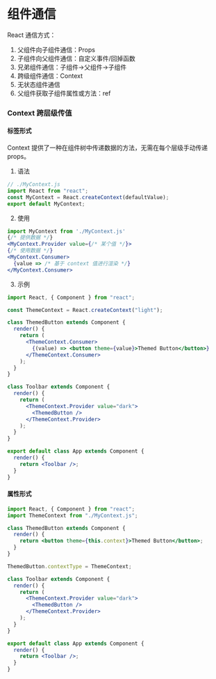 # 组件通信

React 通信方式：

1. 父组件向子组件通信：<sucb>Props</sucb>
2. 子组件向父组件通信：<sucb>自定义事件/回掉函数</sucb>
3. 兄弟组件通信：<sucb>子组件->父组件->子组件</sucb>
4. 跨级组件通信：<sucb>Context</sucb>
5. 无状态组件通信
6. 父组件获取子组件属性或方法：<sucb>ref</sucb>

### Context 跨层级传值

#### 标签形式

<sucb>Context</sucb> 提供了一种在组件树中传递数据的方法，无需在每个层级手动传递 props。

1. 语法

```jsx
// ./MyContext.js
import React from "react";
const MyContext = React.createContext(defaultValue);
export default MyContext;
```

2. 使用

```jsx
import MyContext from './MyContext.js'
{/* 提供数据 */}
<MyContext.Provider value={/* 某个值 */}>
{/* 使用数据 */}
<MyContext.Consumer>
  {value => /* 基于 context 值进行渲染 */}
</MyContext.Consumer>
```

3. 示例

```jsx
import React, { Component } from "react";

const ThemeContext = React.createContext("light");

class ThemedButton extends Component {
  render() {
    return (
      <ThemeContext.Consumer>
        {(value) => <button theme={value}>Themed Button</button>}
      </ThemeContext.Consumer>
    );
  }
}

class Toolbar extends Component {
  render() {
    return (
      <ThemeContext.Provider value="dark">
        <ThemedButton />
      </ThemeContext.Provider>
    );
  }
}

export default class App extends Component {
  render() {
    return <Toolbar />;
  }
}
```

#### 属性形式

```jsx
import React, { Component } from "react";
import ThemeContext from "./MyContext.js";

class ThemedButton extends Component {
  render() {
    return <button theme={this.context}>Themed Button</button>;
  }
}

ThemedButton.contextType = ThemeContext;

class Toolbar extends Component {
  render() {
    return (
      <ThemeContext.Provider value="dark">
        <ThemedButton />
      </ThemeContext.Provider>
    );
  }
}

export default class App extends Component {
  render() {
    return <Toolbar />;
  }
}
```
